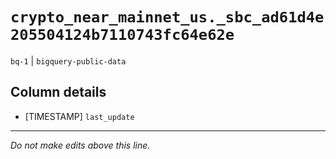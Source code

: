 # `crypto_near_mainnet_us._sbc_ad61d4e205504124b7110743fc64e62e`
`bq-1` | `bigquery-public-data`

## Column details
* [TIMESTAMP] `last_update`

-------------------------------------------------------------------------------
*Do not make edits above this line.*
